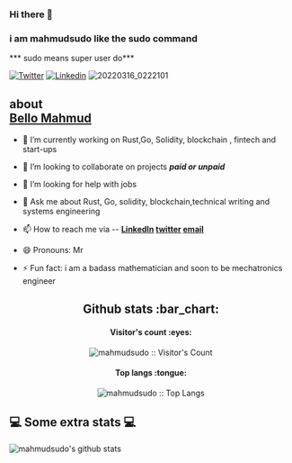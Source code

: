 ### Hi there 👋
### i am mahmudsudo like the sudo command 
*** sudo means super user do***

[![Twitter](https://img.shields.io/badge/-Twitter-222222?style=flat-square&logo=twitter&logoColor=white&link=https://twitter.com/bellomahmud6/)](https://twitter.com/bellomahmud6/)
[![Linkedin](https://img.shields.io/badge/-LinkedIn-222222?style=flat-square&logo=Linkedin&logoColor=white&link=https://www.linkedin.com/in//)](https://www.linkedin.com/in/bello-mahmud-613575207/)
![20220316_0222101](https://user-images.githubusercontent.com/75342173/158498256-35eca15a-86bd-4c64-bab5-2a2352d7e7f9.gif)
 ## about <div class="badge-base LI-profile-badge" data-locale="en_US" data-size="medium" data-theme="dark" data-type="VERTICAL" data-vanity="bello-mahmud-613575207" data-version="v1"><a class="badge-base__link LI-simple-link" href="https://ng.linkedin.com/in/bello-mahmud-613575207?trk=profile-badge">Bello Mahmud</a></div>
              
<!--
**mahmudsudo/mahmudsudo** is a ✨ _special_ ✨ repository because its `README.md` (this file) appears on your GitHub profile.

Here are some ideas to get you started:-->

- 🔭 I’m currently working on Rust,Go, Solidity, blockchain , fintech and start-ups
- 👯 I’m looking to collaborate on projects ***paid or unpaid***
- 🤔 I’m looking for help with jobs 
- 💬 Ask me about Rust, Go, solidity, blockchain,technical writing and systems engineering

- 📫 How to reach me via -- __[LinkedIn](https://www.linkedin.com/in/bello-mahmud-613575207) [twitter](https://twitter.com/bellomahmud6) [email](blinkztyler@gmail.com)__
- 😄 Pronouns: Mr
- ⚡ Fun fact:  i am a badass mathematician and soon to be mechatronics engineer


<h2 align="center">Github stats :bar_chart:</h2>

<h4 align="center">Visitor's count :eyes:</h4>

<p align="center"><img src="https://profile-counter.glitch.me/{mahmudsudo}/count.svg" alt="mahmudsudo :: Visitor's Count" /></p>

<h4 align="center">Top langs :tongue:</h4>

<p align="center"><img src="https://github-readme-stats.vercel.app/api/top-langs/?username=mahmudsudo&langs_count=10&theme=tokyonight&layout=compact" alt="mahmudsudo :: Top Langs" /></p>
<h2>💻 Some extra stats 💻</h2>

![mahmudsudo's github stats](https://github-readme-stats.vercel.app/api?username=mahmudsudo&show_icons=true&title_color=fff&icon_color=79ff97&text_color=9f9f9f&bg_color=151515)
